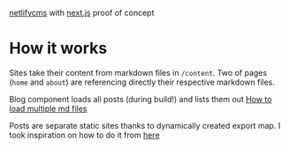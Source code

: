 [netlifycms](https://www.netlifycms.org/) with [next.js](https://nextjs.org/) proof of concept

# How it works
Sites take their content from markdown files in  `/content`. Two of pages (`home` and `about`) are referencing directly their respective markdown files.

Blog component loads all posts (during build!) and lists them out [How to load multiple md files](https://medium.com/@shawnstern/importing-multiple-markdown-files-into-a-react-component-with-webpack-7548559fce6f)

Posts are separate static sites thanks to dynamically created export map. I took inspiration on how to do it from 
[here](https://medium.com/@joranquinten/for-my-own-website-i-used-next-js-725678e65b09)
